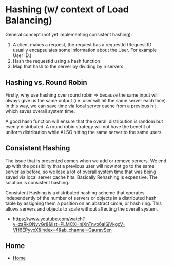 # Hashing (w/ context of Load Balancing)

General concept (not yet implementing consistent hashing):

1. A client makes a request, the request has a requestId (Request ID usually encapsulates some information about the User. For example User ID.)
2. Hash the requestId using a hash function
3. Map that hash to the server by dividing by n servers

## Hashing vs. Round Robin

Firstly, why use hashing over round robin => because the same input will always give us the same output (i.e. user will hit the same server each time). In this way, we can save time via local server cache from a previous hit which saves overall system time.

A good hash function will ensure that the overall distribution is random but evenly distributed. A round robin strategy will not have the benefit of uniform distribution while ALSO hitting the same server to the same users.

## Consistent Hashing

The issue that is presented comes when we add or remove servers. We end up with the possibility that a previous user will now not go to the same server as before, so we lose a lot of overall system time that was being saved via local server cache hits. Basically Rehashing is expensive. The solution is consistent hashing.

Consistent Hashing is a distributed hashing scheme that operates independently of the number of servers or objects in a distributed hash table by assigning them a position on an abstract circle, or hash ring. This allows servers and objects to scale without affecting the overall system.

- https://www.youtube.com/watch?v=zaRkONvyGr8&list=PLMCXHnjXnTnvo6alSjVkgxV-VH6EPyvoX&index=4&ab_channel=GauravSen

## Home

- [Home](./README.md)
